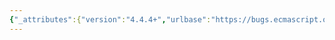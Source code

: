```yaml
---
{"_attributes":{"version":"4.4.4+","urlbase":"https://bugs.ecmascript.org/","maintainer":"dherman@mozilla.com"},"bug":{"bug_id":1767,"creation_ts":"2013-08-13 07:13:00 -0700","short_desc":"15.4.5.2: Typo \"as\" -> \"has\"","delta_ts":"2013-08-23 08:23:20 -0700","product":"Draft for 6th Edition","component":"editorial issue","version":"Rev 16: July 15, 2013 Draft","rep_platform":"All","op_sys":"All","bug_status":"RESOLVED","resolution":"FIXED","priority":"Normal","bug_severity":"normal","everconfirmed":true,"reporter":{"uid":"andrebargull","name":"André Bargull"},"assigned_to":{"uid":"allen","name":"Allen Wirfs-Brock"},"long_desc":[{"commentid":4864,"comment_count":0,"who":{"uid":"andrebargull","name":"André Bargull"},"bug_when":"2013-08-13 07:13:47 -0700","thetext":"15.4.5.2 The Array Iterator Prototype, preamble:\n\nChange \"as the following properties\" to \"has the following properties\"."},{"commentid":4878,"comment_count":1,"who":{"uid":"andrebargull","name":"André Bargull"},"bug_when":"2013-08-13 10:57:50 -0700","thetext":"Also 15.14.5.2 and 15.16.5.2"},{"commentid":4889,"comment_count":2,"who":{"uid":"allen","name":"Allen Wirfs-Brock"},"bug_when":"2013-08-14 15:46:09 -0700","thetext":"fixed in rev17 editor's draft"},{"commentid":5161,"comment_count":3,"who":{"uid":"allen","name":"Allen Wirfs-Brock"},"bug_when":"2013-08-23 08:23:20 -0700","thetext":"fixed in rev17, August 23, 2013 draft"}]}}
---
```

